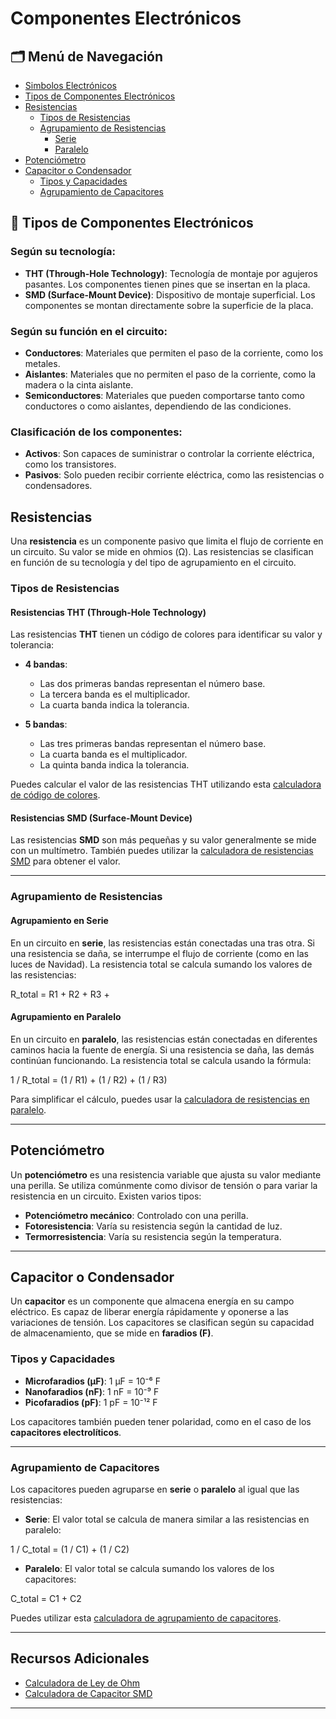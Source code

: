 # Componentes Electrónicos

## 🗂 Menú de Navegación
- [Simbolos Electrónicos](https://www.simbologia-electronica.com/simbologia-electrica-electronica/simbolos-electricos-electronicos-basicos.htm)
- [Tipos de Componentes Electrónicos](#-tipos-de-componentes-electrónicos)
- [Resistencias](#resistencias)
  - [Tipos de Resistencias](#tipos-de-resistencias)
  - [Agrupamiento de Resistencias](#agrupamiento-de-resistencias)
    - [Serie](#agrupamiento-en-serie)
    - [Paralelo](#agrupamiento-en-paralelo)
- [Potenciómetro](#potenciómetro)
- [Capacitor o Condensador](#capacitor-o-condensador)
  - [Tipos y Capacidades](#tipos-y-capacidades)
  - [Agrupamiento de Capacitores](#agrupamiento-de-capacitores)

## 🔌 Tipos de Componentes Electrónicos

### Según su tecnología:
- **THT (Through-Hole Technology)**: Tecnología de montaje por agujeros pasantes. Los componentes tienen pines que se insertan en la placa.
- **SMD (Surface-Mount Device)**: Dispositivo de montaje superficial. Los componentes se montan directamente sobre la superficie de la placa.

### Según su función en el circuito:
- **Conductores**: Materiales que permiten el paso de la corriente, como los metales.
- **Aislantes**: Materiales que no permiten el paso de la corriente, como la madera o la cinta aislante.
- **Semiconductores**: Materiales que pueden comportarse tanto como conductores o como aislantes, dependiendo de las condiciones.

### Clasificación de los componentes:
- **Activos**: Son capaces de suministrar o controlar la corriente eléctrica, como los transistores.
- **Pasivos**: Solo pueden recibir corriente eléctrica, como las resistencias o condensadores.


## Resistencias

Una **resistencia** es un componente pasivo que limita el flujo de corriente en un circuito. Su valor se mide en ohmios (Ω). Las resistencias se clasifican en función de su tecnología y del tipo de agrupamiento en el circuito.

### Tipos de Resistencias

#### Resistencias THT (Through-Hole Technology)

Las resistencias **THT** tienen un código de colores para identificar su valor y tolerancia:

- **4 bandas**:
  - Las dos primeras bandas representan el número base.
  - La tercera banda es el multiplicador.
  - La cuarta banda indica la tolerancia.

- **5 bandas**:
  - Las tres primeras bandas representan el número base.
  - La cuarta banda es el multiplicador.
  - La quinta banda indica la tolerancia.

Puedes calcular el valor de las resistencias THT utilizando esta [calculadora de código de colores](https://www.digikey.com/es/resources/conversion-calculators/conversion-calculator-resistor-color-code).

#### Resistencias SMD (Surface-Mount Device)

Las resistencias **SMD** son más pequeñas y su valor generalmente se mide con un multímetro. También puedes utilizar la [calculadora de resistencias SMD](https://www.digikey.com/es/resources/conversion-calculators/conversion-calculator-smd-resistor-code) para obtener el valor.

---

### Agrupamiento de Resistencias

#### Agrupamiento en Serie

En un circuito en **serie**, las resistencias están conectadas una tras otra. Si una resistencia se daña, se interrumpe el flujo de corriente (como en las luces de Navidad). La resistencia total se calcula sumando los valores de las resistencias:

R_total = R1 + R2 + R3 + 

#### Agrupamiento en Paralelo

En un circuito en **paralelo**, las resistencias están conectadas en diferentes caminos hacia la fuente de energía. Si una resistencia se daña, las demás continúan funcionando. La resistencia total se calcula usando la fórmula:

1 / R_total = (1 / R1) + (1 / R2) + (1 / R3)

Para simplificar el cálculo, puedes usar la [calculadora de resistencias en paralelo](https://www.digikey.com/es/resources/conversion-calculators/conversion-calculator-parallel-and-series-resistor).

---

## Potenciómetro

Un **potenciómetro** es una resistencia variable que ajusta su valor mediante una perilla. Se utiliza comúnmente como divisor de tensión o para variar la resistencia en un circuito. Existen varios tipos:

- **Potenciómetro mecánico**: Controlado con una perilla.
- **Fotoresistencia**: Varía su resistencia según la cantidad de luz.
- **Termorresistencia**: Varía su resistencia según la temperatura.

---

## Capacitor o Condensador

Un **capacitor** es un componente que almacena energía en su campo eléctrico. Es capaz de liberar energía rápidamente y oponerse a las variaciones de tensión. Los capacitores se clasifican según su capacidad de almacenamiento, que se mide en **faradios (F)**.

### Tipos y Capacidades

- **Microfaradios (µF)**: 1 µF = 10⁻⁶ F
- **Nanofaradios (nF)**: 1 nF = 10⁻⁹ F
- **Picofaradios (pF)**: 1 pF = 10⁻¹² F

Los capacitores también pueden tener polaridad, como en el caso de los **capacitores electrolíticos**. 

---

### Agrupamiento de Capacitores

Los capacitores pueden agruparse en **serie** o **paralelo** al igual que las resistencias:

- **Serie**: El valor total se calcula de manera similar a las resistencias en paralelo:

1 / C_total = (1 / C1) + (1 / C2)

- **Paralelo**: El valor total se calcula sumando los valores de los capacitores:

C_total = C1 + C2 

Puedes utilizar esta [calculadora de agrupamiento de capacitores](https://www.digikey.com/es/resources/conversion-calculators/conversion-calculator-series-and-parallel-capacitor).

---

## Recursos Adicionales

- [Calculadora de Ley de Ohm](https://www.digikey.com/es/resources/conversion-calculators/conversion-calculator-ohms-law)
- [Calculadora de Capacitor SMD](https://www.digikey.com/es/resources/conversion-calculators/conversion-calculator-smd-resistor-code)

---
